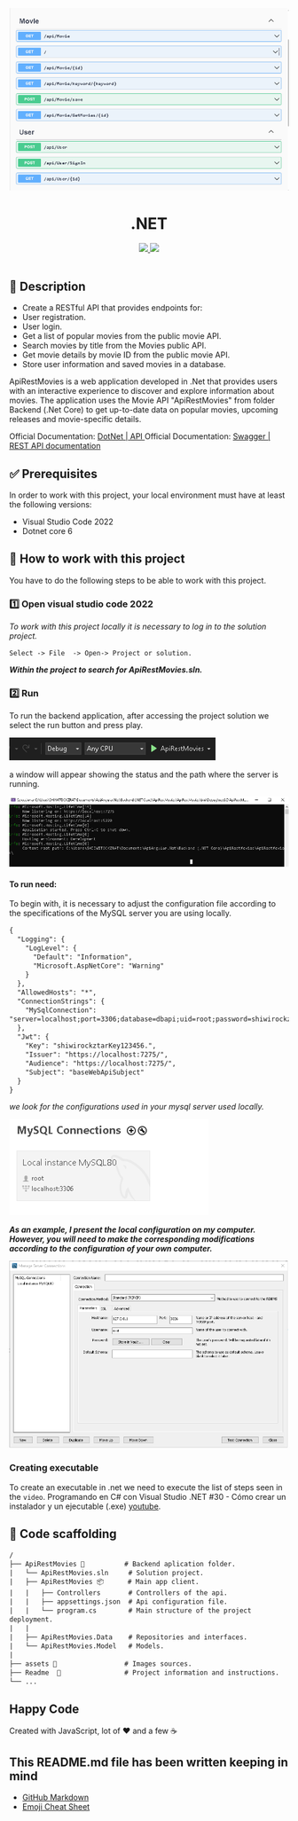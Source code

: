 <p align="center">
  <img src="./assets/Captura2.PNG " width="600" />
</p>
<h1 align="center"> .NET</h1>

<p align="center">
  <a title="Twitter: Jose_leonardo" href="https://www.linkedin.com/in/jose-leonardo-poveda/">
    <img src="https://img.shields.io/badge/LinkedIn-0077B5?style=for-the-badge&logo=linkedin&logoColor=white">
  </a>  
  <a title="Github: Sponsors" href="https://github.com/shiwirockztar">
    <img src="https://img.shields.io/twitter/url?color=032f62&label=Github%20%40Shiwirockztar&logo=github&logoColor=FFFFFF&style=flat-square&url=https%3A%2F%2Fgithub.com%2Fsponsors%2FShiwirockztar">
  </a>
  <br />
  <br />
</p>

## 🔖 Description

- Create a RESTful API that provides endpoints for:
- User registration.
- User login.
- Get a list of popular movies from the public movie API.
- Search movies by title from the Movies public API.
- Get movie details by movie ID from the public movie API.
- Store user information and saved movies in a database.

ApiRestMovies is a web application developed in .Net that provides users with an interactive experience to discover and explore information about movies. The application uses the Movie API "ApiRestMovies" from folder Backend (.Net Core) to get up-to-date data on popular movies, upcoming releases and movie-specific details.

Official Documentation: [DotNet | API ](https://learn.microsoft.com/en-us/dotnet/)
Official Documentation: [Swagger | REST API documentation](https://www.youtube.com/watch?v=RayDPBYou4I)

## ✅ Prerequisites

In order to work with this project, your local environment must have at least the following versions:

- Visual Studio Code 2022
- Dotnet core 6

## 📐 How to work with this project

You have to do the following steps to be able to work with this project.

### 1️⃣ Open visual studio code 2022

_To work with this project locally it is necessary to log in to the solution project._

```
Select -> File  -> Open-> Project or solution.
```

_**Within the project to search for ApiRestMovies.sln.**_

### 2️⃣ Run

To run the backend application, after accessing the project solution we select the run button and press play.

<img src="./assets/start.PNG"/>

a window will appear showing the status and the path where the server is running.

<img src="./assets/run.PNG"/>

#### To run need:

To begin with, it is necessary to adjust the configuration file according to the specifications of the MySQL server you are using locally.

```
{
  "Logging": {
    "LogLevel": {
      "Default": "Information",
      "Microsoft.AspNetCore": "Warning"
    }
  },
  "AllowedHosts": "*",
  "ConnectionStrings": {
    "MySqlConnection": "server=localhost;port=3306;database=dbapi;uid=root;password=shiwirockztar"
  },
  "Jwt": {
    "Key": "shiwirockztarKey123456.",
    "Issuer": "https://localhost:7275/",
    "Audience": "https://localhost:7275/",
    "Subject": "baseWebApiSubject"
  }
}
```

_we look for the configurations used in your mysql server used locally._

<img src="./assets/conf.PNG"/>

_**As an example, I present the local configuration on my computer. However, you will need to make the corresponding modifications according to the configuration of your own computer.**_

<img src="./assets/conf2.PNG"/>

### Creating executable

To create an executable in .net we need to execute the list of steps seen in the `video`. Programando en C# con Visual Studio .NET #30 - Cómo crear un instalador y un ejecutable (.exe) [youtube](https://www.youtube.com/watch?v=DPxdVKKmrzo&t=548s).

## 📂 Code scaffolding

```any
/
├── ApiRestMovies 📁          # Backend aplication folder.
|   └── ApiRestMovies.sln     # Solution project.
|   ├── ApiRestMovies 📦      # Main app client.
|   |   ├── Controllers       # Controllers of the api.
|   |   ├── appsettings.json  # Api configuration file.
|   |   └── program.cs        # Main structure of the project deployment.
|   |
|   ├── ApiRestMovies.Data    # Repositories and interfaces.
|   └── ApiRestMovies.Model   # Models.
|
├── assets 🌈                 # Images sources.
├── Readme  📝                # Project information and instructions.
└── ...
```

## Happy Code

Created with JavaScript, lot of ❤️ and a few ☕️

## This README.md file has been written keeping in mind

- [GitHub Markdown](https://guides.github.com/features/mastering-markdown/)
- [Emoji Cheat Sheet](https://www.webfx.com/tools/emoji-cheat-sheet/)
